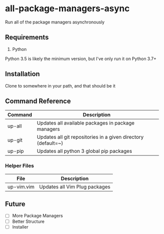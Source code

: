 # all-package-managers-async
Run all of the package managers asynchronously

## Requirements
1. Python

Python 3.5 is likely the minimum version, but I've only run it on Python 3.7+

## Installation
Clone to somewhere in your path, and that should be it

## Command Reference
| Command | Description |
|---|---|
| up-all | Updates all available packages in package managers |
| up-git | Updates all git repositories in a given directory (default=~) |
| up-pip | Updates all python 3 global pip packages |

### Helper Files
| File | Description |
|---|---|
| up-vim.vim | Updates all Vim Plug packages |

## Future
- [ ] More Package Managers
- [ ] Better Structure
- [ ] Installer
